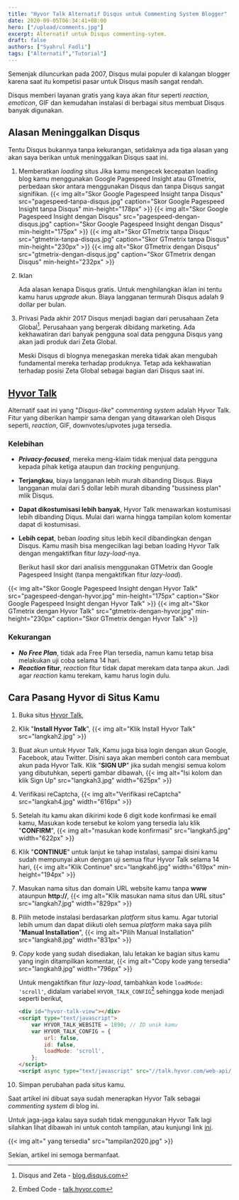 ```yaml
---
title: "Hyvor Talk Alternatif Disqus untuk Commenting System Blogger"
date: 2020-09-05T06:34:41+08:00
hero: ["/upload/comments.jpg"]
excerpt: Alternatif untuk Disqus commenting-sytem.
draft: false
authors: ["Syahrul Fadli"]
tags: ["Alternatif","Tutorial"]
---
```


Semenjak diluncurkan pada 2007, Disqus mulai populer di kalangan blogger karena saat itu kompetisi pasar untuk Disqus masih sangat rendah.

Disqus memberi layanan gratis yang kaya akan fitur seperti *reaction*, *emoticon*, GIF dan kemudahan instalasi di berbagai situs membuat Disqus banyak digunakan.

## Alasan Meninggalkan Disqus

Tentu Disqus bukannya tanpa kekurangan, setidaknya ada tiga alasan yang akan saya berikan untuk meninggalkan Disqus saat ini.

1. Memberatkan *loading* situs
   Jika kamu mengecek kecepatan loading blog kamu menggunakan Google Pagespeed Insight atau GTmetrix, perbedaan skor antara menggunakan Disqus dan tanpa Disqus sangat signifikan.
   {{< img alt="Skor Google Pagespeed Insight tanpa Disqus" src="pagespeed-tanpa-disqus.jpg"  caption="Skor Google Pagespeed Insight tanpa Disqus" min-height="178px" >}}
   {{< img alt="Skor Google Pagespeed Insight dengan Disqus" src="pagespeed-dengan-disqus.jpg" caption="Skor Google Pagespeed Insight dengan Disqus" min-height="175px" >}}
   {{< img alt="Skor GTmetrix tanpa Disqus" src="gtmetrix-tanpa-disqus.jpg" caption="Skor GTmetrix tanpa Disqus" min-height="230px" >}}
   {{< img alt="Skor GTmetrix dengan Disqus" src="gtmetrix-dengan-disqus.jpg" caption="Skor GTmetrix dengan Disqus" min-height="232px" >}}

2. Iklan

   Ada alasan kenapa Disqus gratis. Untuk menghilangkan iklan ini tentu kamu harus *upgrade* akun. Biaya langganan termurah Disqus adalah 9 dollar per bulan.

3. Privasi
   Pada akhir 2017 Disqus menjadi bagian dari perusahaan Zeta Global[^1]. Perusahaan yang bergerak dibidang marketing. Ada kekhawatiran dari banyak pengguna soal data pengguna Disqus yang akan jadi produk dari Zeta Global.

   Meski Disqus di blognya menegaskan mereka tidak akan mengubah fundamental mereka terhadap produknya. Tetap ada kekhawatian terhadap posisi Zeta Global sebagai bagian dari Disqus saat ini.

[^1]:Disqus and Zeta - [blog.disqus.com](https://blog.disqus.com/disqus-and-zeta)

## [Hyvor Talk](https://talk.hyvor.com?aff=9330) 

Alternatif saat ini yang "*Disqus-like*" *commenting system* adalah Hyvor Talk. Fitur yang diberikan hampir sama dengan yang ditawarkan oleh Disqus seperti, *reaction*, GIF, downvotes/upvotes juga tersedia.

### Kelebihan

* ***Privacy-focused***, mereka meng-klaim tidak menjual data pengguna kepada pihak ketiga ataupun dan *tracking* pengunjung.
  
* **Terjangkau**, biaya langganan lebih murah dibanding Disqus. Biaya langganan mulai dari 5 dollar lebih murah dibanding "bussiness plan" mlik Disqus.
  
* **Dapat dikostumisasi lebih banyak**, Hyvor Talk menawarkan kostumisasi lebih dibanding Diqus. Mulai dari warna hingga tampilan kolom komentar dapat di kostumisasi.
  
* **Lebih cepat**, beban *loading* situs lebih kecil dibandingkan dengan Disqus. Kamu masih bisa mengecilkan lagi beban loading Hyvor Talk dengan mengaktifkan fitur *lazy-load*-nya.
  
  Berikut hasil skor dari analisis menggunakan GTMetrix dan Google Pagespeed Insight (tanpa mengaktifkan fitur *lazy-load*).

{{< img alt="Skor Google Pagespeed Insight dengan Hyvor Talk" src="pagespeed-dengan-hyvor.jpg" min-height="175px" caption="Skor Google Pagespeed Insight dengan Hyvor Talk" >}}
  {{< img alt="Skor GTmetrix dengan Hyvor Talk" src="gtmetrix-dengan-hyvor.jpg" min-height="230px" caption="Skor GTmetrix dengan Hyvor Talk" >}}

### Kekurangan

* ***No Free Plan***, tidak ada Free Plan tersedia, namun kamu tetap bisa melakukan uji coba selama 14 hari.
* ***Reaction* fitur**, *reaction* fitur tidak dapat merekam data tanpa akun. Jadi agar *reaction* kamu terekam, kamu harus login dulu.

## Cara Pasang Hyvor di Situs Kamu

1. Buka situs [Hyvor Talk](https://talk.hyvor.com?aff=9330),

2. Klik "**Install Hyvor Talk**",
   {{< img alt="Klik Install Hyvor Talk" src="langkah2.jpg" >}}

3. Buat akun untuk Hyvor Talk, Kamu juga bisa login dengan akun Google, Facebook, atau Twitter. Disini saya akan memberi contoh cara membuat akun pada Hyvor Talk. Klik "**SIGN UP**" jika sudah mengisi semua kolom yang dibutuhkan, seperti gambar dibawah,
   {{< img alt="Isi kolom dan klik Sign Up" src="langkah3.jpg" width="625px" >}}

4. Verifikasi reCaptcha,
   {{< img alt="Verifikasi reCaptcha" src="langkah4.jpg" width="616px" >}}

5. Setelah itu kamu akan dikirimi kode 6 digit kode konfirmasi ke email kamu, Masukan kode tersebut ke kolom yang tersedia lalu klik "**CONFIRM**",
   {{< img alt="masukan kode konfirmasi" src="langkah5.jpg" width="622px" >}}

6. Klik "**CONTINUE**" untuk lanjut ke tahap instalasi, sampai disini kamu sudah mempunyai akun dengan uji semua fitur Hyvor Talk selama 14 hari,
   {{< img alt="Klik Continue" src="langkah6.jpg" width="619px" min-height="194px" >}}

7. Masukan nama situs dan domain URL website kamu tanpa **www** ataunpun **http://**,
   {{< img alt="Klik masukan nama situs dan URL situs" src="langkah7.jpg" width="829px" >}}

8. Pilih metode instalasi berdasarkan *platform* situs kamu. Agar tutorial lebih umum dan dapat diikuti oleh semua *platform*  maka saya pilih "**Manual Installation**",
   {{< img alt="Pilih Manual Installation" src="langkah8.jpg" width="831px" >}}

9. *Copy* kode yang sudah disediakan, lalu letakan ke bagian situs kamu yang ingin ditampilkan komentar,
   {{< img alt="Copy kode yang tersedia" src="langkah9.jpg" width="796px" >}}


   Untuk mengaktifkan fitur *lazy-load*, tambahkan kode `loadMode: 'scroll'`, didalam variabel `HYVOR_TALK_CONFIG`[^2] sehingga kode menjadi seperti berikut,

   ```html
   <div id="hyvor-talk-view"></div>
   <script type="text/javascript">
       var HYVOR_TALK_WEBSITE = 1890; // ID unik kamu
       var HYVOR_TALK_CONFIG = {
           url: false,
           id: false,
           loadMode: 'scroll',
       };
   </script>
   <script async type="text/javascript" src="//talk.hyvor.com/web-api/embed"></script>
   ```

10. Simpan perubahan pada situs kamu.

Saat artikel ini dibuat saya sudah menerapkan Hyvor Talk sebagai *commenting system* di blog ini.

Untuk jaga-jaga kalau saya sudah tidak menggunakan Hyvor Talk lagi silahkan lihat dibawah ini untuk contoh tampilan, atau kunjungi link [ini](https://cara-abcxyz.blogspot.com/2019/01/cara-membuat-artikel-anti-copy-paste.html).

 {{< img alt=" yang tersedia" src="tampilan2020.jpg" >}}

Sekian, artikel ini semoga bermanfaat.

[^2]: Embed Code - [talk.hyvor.com](https://talk.hyvor.com/docs/code#usingloadingmodes)